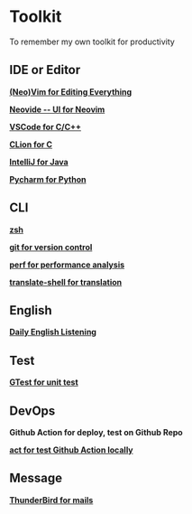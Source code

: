 # Toolkit

To remember my own toolkit for productivity

## IDE or Editor

[**(Neo)Vim for Editing Everything**](https://neovim.io/)

[**Neovide -- UI for Neovim**](https://github.com/neovide/neovide)

[**VSCode for C/C++**](https://code.visualstudio.com/)

[**CLion for C**](https://www.jetbrains.com/clion/)

[**IntelliJ for Java**](https://www.jetbrains.com/idea/)

[**Pycharm for Python**](https://www.jetbrains.com/pycharm/)

## CLI

[**zsh**](https://ohmyz.sh/)

[**git for version control**](https://git-scm.com/)

[**perf for performance analysis**]()

[**translate-shell for translation**](https://github.com/soimort/translate-shell)

## English

[**Daily English Listening**](https://dict.eudic.net/ting)

## Test

[**GTest for unit test**](https://github.com/google/googletest)

## DevOps

**Github Action for deploy, test on Github Repo**

[**act for test Github Action locally**](https://github.com/nektos/act)

## Message

[**ThunderBird for mails**](https://www.thunderbird.net/)
